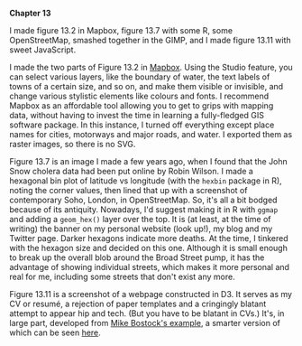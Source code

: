 **Chapter 13**

I made figure 13.2 in Mapbox, figure 13.7 with some R, some OpenStreetMap, smashed together in the GIMP, and I made figure 13.11 with sweet JavaScript.

I made the two parts of Figure 13.2 in [Mapbox](https://www.mapbox.com). Using the Studio feature, you can select various layers, like the boundary of water, the text labels of towns of a certain size, and so on, and make them visible or invisible, and change various stylistic elements like colours and fonts. I recommend Mapbox as an affordable tool allowing you to get to grips with mapping data, without having to invest the time in learning a fully-fledged GIS software package. In this instance, I turned off everything except place names for cities, motorways and major roads, and water. I exported them as raster images, so there is no SVG.

Figure 13.7 is an image I made a few years ago, when I found that the John Snow cholera data had been put online by Robin Wilson. I made a hexagonal bin plot of latitude vs longitude (with the `hexbin` package in R), noting the corner values, then lined that up with a screenshot of contemporary Soho, London, in OpenStreetMap. So, it's all a bit bodged because of its antiquity. Nowadays, I'd suggest making it in R with `ggmap` and adding a `geom_hex()` layer over the top. It is (at least, at the time of writing) the banner on my personal website (look up!), my blog and my Twitter page. Darker hexagons indicate more deaths. At the time, I tinkered with the hexagon size and decided on this one. Although it is small enough to break up the overall blob around the Broad Street pump, it has the advantage of showing individual streets, which makes it more personal and real for me, including some streets that don't exist any more.

Figure 13.11 is a screenshot of a webpage constructed in D3. It serves as my CV or resumé, a rejection of paper templates and a cringingly blatant attempt to appear hip and tech. (But you have to be blatant in CVs.) It's, in large part, developed from [Mike Bostock's example](https://bl.ocks.org/mbostock/1044242), a smarter version of which can be seen [here](https://beta.observablehq.com/@mbostock/d3-hierarchical-edge-bundling).

